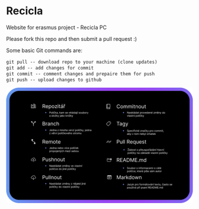 # Recicla
Website for erasmus project - Recicla PC

Please fork this repo and then submit a pull request :)

Some basic Git commands are:
```
git pull -- download repo to your machine (clone updates)
git add -- add changes for commit
git commit -- comment changes and prepaire them for push
git push -- upload changes to github
```
![Git explanation of terms](assets/GitExplanation.png)